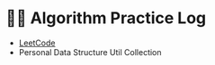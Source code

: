 # 👨‍🚀 Algorithm Practice Log

- [LeetCode](www.leetcode.com)
- Personal Data Structure Util Collection
